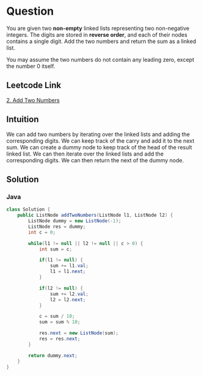 # Question

You are given two **non-empty** linked lists representing two non-negative integers. The digits are stored in **reverse order**, and each of their nodes contains a single digit. Add the two numbers and return the sum as a linked list.

You may assume the two numbers do not contain any leading zero, except the number 0 itself.

## Leetcode Link

[2. Add Two Numbers](https://leetcode.com/problems/add-two-numbers/)

## Intuition

We can add two numbers by iterating over the linked lists and adding the corresponding digits. We can keep track of the carry and add it to the next sum. We can create a dummy node to keep track of the head of the result linked list. We can then iterate over the linked lists and add the corresponding digits. We can then return the next of the dummy node.

## Solution

### Java

```java
class Solution {
    public ListNode addTwoNumbers(ListNode l1, ListNode l2) {
        ListNode dummy = new ListNode(-1);
        ListNode res = dummy;
        int c = 0;

        while(l1 != null || l2 != null || c > 0) {
            int sum = c;

            if(l1 != null) {
                sum += l1.val;
                l1 = l1.next;
            }

            if(l2 != null) {
                sum += l2.val;
                l2 = l2.next;
            }

            c = sum / 10;
            sum = sum % 10;

            res.next = new ListNode(sum);
            res = res.next;
        }

        return dummy.next;
    }
}
```
